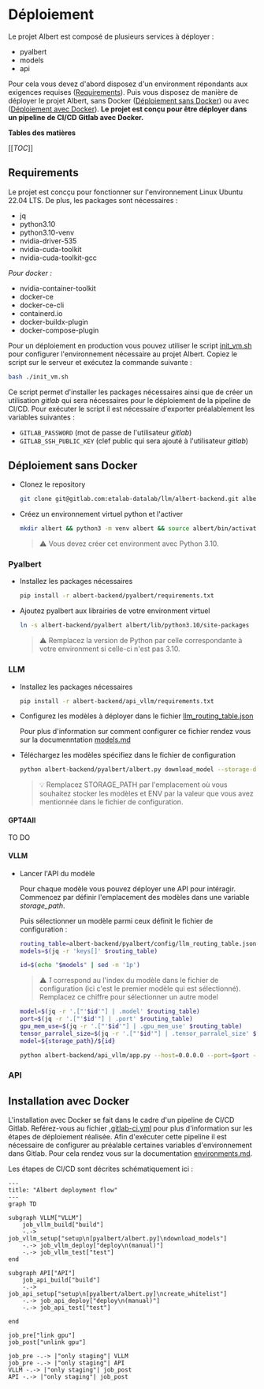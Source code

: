 # Déploiement

Le projet Albert est composé de plusieurs services à déployer :
- pyalbert
- models
- api

Pour cela vous devez d'abord disposez d'un environment répondants aux exigences requises ([Requirements](#requirements)). Puis vous disposez de manière de déployer le projet Albert, sans Docker ([Déploiement sans Docker](#déploiement-sans-docker)) ou avec ([Déploiement avec Docker](#déploiement-avec-docker)). **Le projet est conçu pour être déployer dans un pipeline de CI/CD Gitlab avec Docker.**

**Tables des matières**

[[_TOC_]]

## Requirements

Le projet est concçu pour fonctionner sur l'environnement Linux Ubuntu 22.04 LTS. De plus, les packages sont nécessaires :

* jq
* python3.10
* python3.10-venv
* nvidia-driver-535
* nvidia-cuda-toolkit
* nvidia-cuda-toolkit-gcc

*Pour docker :*
* nvidia-container-toolkit
* docker-ce
* docker-ce-cli
* containerd.io
* docker-buildx-plugin
* docker-compose-plugin

Pour un déploiement en production vous pouvez utiliser le script [init_vm.sh](../../utils/init_vm.sh) pour configurer l'environnement nécessaire au projet Albert. Copiez le script sur le serveur et exécutez la commande suivante :

```bash
bash ./init_vm.sh
```

Ce script permet d'installer les packages nécessaires ainsi que de créer un utilisation *gitlab* qui sera nécessaires pour le déploiement de la pipeline de CI/CD. Pour exécuter le script il est nécessaire d'exporter préalablement les variables suivantes :
* `GITLAB_PASSWORD` (mot de passe de l'utilisateur *gitlab*)
* `GITLAB_SSH_PUBLIC_KEY` (clef public qui sera ajouté à l'utilisateur *gitlab*)

## Déploiement sans Docker

* Clonez le repository

	```bash
	git clone git@gitlab.com:etalab-datalab/llm/albert-backend.git albert-backend
	```

* Créez un environnement virtuel python et l'activer

	```bash
	mkdir albert && python3 -m venv albert && source albert/bin/activate
	```

	> ⚠️ Vous devez créer cet environment avec Python 3.10.

### Pyalbert 

* Installez les packages nécessaires

	```bash
	pip install -r albert-backend/pyalbert/requirements.txt
	```

* Ajoutez pyalbert aux librairies de votre environment virtuel

	```bash
	ln -s albert-backend/pyalbert albert/lib/python3.10/site-packages
	```

	> ⚠️ Remplacez la version de Python par celle correspondante à votre environment si celle-ci n'est pas 3.10.

### LLM

* Installez les packages nécessaires

	```bash
	pip install -r albert-backend/api_vllm/requirements.txt
	```

* Configurez les modèles à déployer dans le fichier [llm_routing_table.json](../../pyalbert/config/llm_routing_table.json)

	Pour plus d'information sur comment configurer ce fichier rendez vous sur la documenntation [models.md](../models.md)

* Téléchargez les modèles spécifiez dans le fichier de configuration

	```bash
	python albert-backend/pyalbert/albert.py download_model --storage-dir STORAGE_PATH --env ENV
	```

	> 💡 Remplacez STORAGE_PATH par l'emplacement où vous souhaitez stocker les modèles et ENV par la valeur que vous avez mentionnée dans le fichier de configuration.

#### GPT4All

TO DO


#### VLLM

 * Lancer l'API du modèle

	Pour chaque modèle vous pouvez déployer une API pour intéragir. Commencez par définir l'emplacement des modèles dans une variable *storage_path*.
	
	Puis sélectionner un modèle parmi ceux définit le fichier de configuration :

	```bash
	routing_table=albert-backend/pyalbert/config/llm_routing_table.json
	models=$(jq -r 'keys[]' $routing_table)

	id=$(echo "$models" | sed -n '1p')
	```

	> ⚠️ *1* correspond au l'index du modèle dans le fichier de configuration (ici c'est le premier modèle qui est sélectionné). Remplacez ce chiffre pour sélectionner un autre model

	```bash
    model=$(jq -r '.["'$id'"] | .model' $routing_table)
    port=$(jq -r '.["'$id'"] | .port' $routing_table)
    gpu_mem_use=$(jq -r '.["'$id'"] | .gpu_mem_use' $routing_table)
    tensor_parralel_size=$(jq -r '.["'$id'"] | .tensor_parralel_size' $routing_table)
	model=${storage_path}/${id}

	python albert-backend/api_vllm/app.py --host=0.0.0.0 --port=$port --model=$model --tensor-parallel-size $tensor_parralel_size --gpu-memory-utilization $gpu_mem_use
	```

### API
	
## Installation avec Docker

L'installation avec Docker se fait dans le cadre d'un pipeline de CI/CD Gitlab. Reférez-vous au fichier [.gitlab-ci.yml](../../.gitlab-ci.yml) pour plus d'information sur les étapes de déploiement réalisée. Afin d'exécuter cette pipeline il est nécessaire de configurer au préalable certaines variables d'environnement dans Gitlab. Pour cela rendez vous sur la documentation [environments.md](environments.md).

Les étapes de CI/CD sont décrites schématiquement ici :

```mermaid
---
title: "Albert deployment flow"
---
graph TD

subgraph VLLM["VLLM"]
    job_vllm_build["build"]
    -.-> job_vllm_setup["setup\n[pyalbert/albert.py]\ndownload_models"]
    -.-> job_vllm_deploy["deploy\n(manual)"]
    -.-> job_vllm_test["test"]
end

subgraph API["API"]
    job_api_build["build"]
    -.-> job_api_setup["setup\n[pyalbert/albert.py]\ncreate_whitelist"]
    -.-> job_api_deploy["deploy\n(manual)"]
    -.-> job_api_test["test"]

end

job_pre["link gpu"]
job_post["unlink gpu"]

job_pre -.-> |"only staging"| VLLM
job_pre -.-> |"only staging"| API
VLLM -.-> |"only staging"| job_post
API -.-> |"only staging"| job_post
```